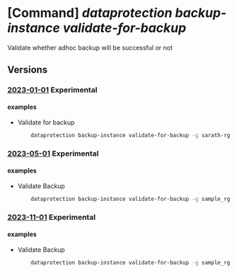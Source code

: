 # [Command] _dataprotection backup-instance validate-for-backup_

Validate whether adhoc backup will be successful or not

## Versions

### [2023-01-01](/Resources/mgmt-plane/L3N1YnNjcmlwdGlvbnMve30vcmVzb3VyY2Vncm91cHMve30vcHJvdmlkZXJzL21pY3Jvc29mdC5kYXRhcHJvdGVjdGlvbi9iYWNrdXB2YXVsdHMve30vdmFsaWRhdGVmb3JiYWNrdXA=/2023-01-01.xml) **Experimental**

<!-- mgmt-plane /subscriptions/{}/resourcegroups/{}/providers/microsoft.dataprotection/backupvaults/{}/validateforbackup 2023-01-01 -->

#### examples

- Validate for backup
    ```bash
        dataprotection backup-instance validate-for-backup -g sarath-rg --vault-name sarath-vault --backup-instance backup_instance.json
    ```

### [2023-05-01](/Resources/mgmt-plane/L3N1YnNjcmlwdGlvbnMve30vcmVzb3VyY2Vncm91cHMve30vcHJvdmlkZXJzL21pY3Jvc29mdC5kYXRhcHJvdGVjdGlvbi9iYWNrdXB2YXVsdHMve30vdmFsaWRhdGVmb3JiYWNrdXA=/2023-05-01.xml) **Experimental**

<!-- mgmt-plane /subscriptions/{}/resourcegroups/{}/providers/microsoft.dataprotection/backupvaults/{}/validateforbackup 2023-05-01 -->

#### examples

- Validate Backup
    ```bash
        dataprotection backup-instance validate-for-backup -g sample_rg --vault-name sample_backupvault --backup-instance backup_instance.json
    ```

### [2023-11-01](/Resources/mgmt-plane/L3N1YnNjcmlwdGlvbnMve30vcmVzb3VyY2Vncm91cHMve30vcHJvdmlkZXJzL21pY3Jvc29mdC5kYXRhcHJvdGVjdGlvbi9iYWNrdXB2YXVsdHMve30vdmFsaWRhdGVmb3JiYWNrdXA=/2023-11-01.xml) **Experimental**

<!-- mgmt-plane /subscriptions/{}/resourcegroups/{}/providers/microsoft.dataprotection/backupvaults/{}/validateforbackup 2023-11-01 -->

#### examples

- Validate Backup
    ```bash
        dataprotection backup-instance validate-for-backup -g sample_rg --vault-name sample_backupvault --backup-instance backup_instance.json
    ```
